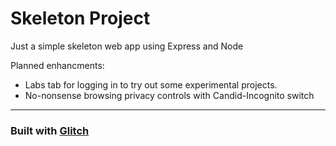 # Skeleton Project

Just a simple skeleton web app using Express and Node

Planned enhancments:
- Labs tab for logging in to try out some experimental projects.
- No-nonsense browsing privacy controls with Candid-Incognito switch

---

### Built with [Glitch](https://glitch.com/)
